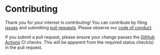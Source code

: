 # Contributing

Thank you for your interest in contributing! You can contribute by filing [issues](https://github.com/stepchowfun/docuum/issues) and submitting [pull requests](https://github.com/stepchowfun/docuum/pulls). Please observe our [code of conduct](https://github.com/stepchowfun/docuum/blob/master/CODE_OF_CONDUCT.md).

If you submit a pull request, please ensure your change passes the [GitHub Actions](https://github.com/stepchowfun/docuum/actions) CI checks. This will be apparent from the required status check(s) in the pull request.
